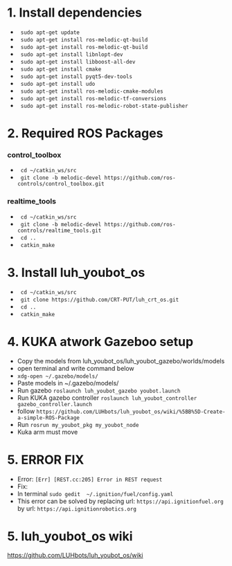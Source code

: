 # 1. Install dependencies
* ` sudo apt-get update`
* ` sudo apt-get install ros-melodic-qt-build`
* ` sudo apt-get install ros-melodic-qt-build`
* ` sudo apt-get install libnlopt-dev`
* ` sudo apt-get install libboost-all-dev`
* ` sudo apt-get install cmake`
* ` sudo apt-get install pyqt5-dev-tools`
* ` sudo apt-get install udo`
* ` sudo apt-get install ros-melodic-cmake-modules`
* ` sudo apt-get install ros-melodic-tf-conversions`
* ` sudo apt-get install ros-melodic-robot-state-publisher`

# 2. Required ROS Packages  
### control_toolbox
* ` cd ~/catkin_ws/src`
* ` git clone -b melodic-devel https://github.com/ros-controls/control_toolbox.git`
### realtime_tools
* ` cd ~/catkin_ws/src`
* ` git clone -b melodic-devel https://github.com/ros-controls/realtime_tools.git`
* ` cd ..`
* ` catkin_make`



# 3. Install luh_youbot_os
* ` cd ~/catkin_ws/src`
* ` git clone https://github.com/CRT-PUT/luh_crt_os.git`
* ` cd ..`
* ` catkin_make`

# 4. KUKA atwork Gazeboo setup
* Copy the models from luh_youbot_os/luh_youbot_gazebo/worlds/models
* open terminal and write command below
* `xdg-open ~/.gazebo/models/`
* Paste models in ~/.gazebo/models/
* Run gazebo `roslaunch luh_youbot_gazebo youbot.launch`  
* Run KUKA gazebo controller `roslaunch luh_youbot_controller gazebo_controller.launch`
* follow `https://github.com/LUHbots/luh_youbot_os/wiki/%5BB%5D-Create-a-simple-ROS-Package`
* Run `rosrun my_youbot_pkg my_youbot_node`
* Kuka arm must move

# 5. ERROR FIX
  * Error: `[Err] [REST.cc:205] Error in REST request`
  * Fix: 
  * In terminal `sudo gedit  ~/.ignition/fuel/config.yaml`
  * This error can be solved by replacing url: `https://api.ignitionfuel.org` by url: `https://api.ignitionrobotics.org`
  
  
# 5. luh_youbot_os wiki
https://github.com/LUHbots/luh_youbot_os/wiki
